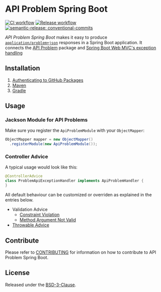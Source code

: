 # API Problem Spring Boot

[![CI workflow](https://github.com/montealegreluis/api-problem-spring-boot/actions/workflows/ci.yml/badge.svg)](https://github.com/montealegreluis/api-problem-spring-boot/actions/workflows/ci.yml)
[![Release workflow](https://github.com/montealegreluis/api-problem-spring-boot/actions/workflows/release.yml/badge.svg)](https://github.com/montealegreluis/api-problem-spring-boot/actions/workflows/release.yml)
[![semantic-release: conventional-commits](https://img.shields.io/badge/semantic--release-conventionalcommits-e10079?logo=semantic-release)](https://github.com/semantic-release/semantic-release)

*API Problem Spring Boot* makes it easy to produce
[`application/problem+json`](http://tools.ietf.org/html/rfc7807) responses in a Spring Boot
application.
It connects the [API Problem](https://github.com/MontealegreLuis/api-problem-spring-boot) package and
[Spring Boot Web MVC's exception handling](https://spring.io/blog/2013/11/01/exception-handling-in-spring-mvc#using-controlleradvice-classes)

## Installation

1. [Authenticating to GitHub Packages](https://github.com/MontealegreLuis/api-problem-spring-boot/blob/main/docs/installation/authentication.md)
2. [Maven](https://github.com/MontealegreLuis/api-problem-spring-boot/blob/main/docs/installation/maven.md)
3. [Gradle](https://github.com/MontealegreLuis/api-problem-spring-boot/blob/main/docs/installation/gradle.md)

## Usage

### Jackson Module for API Problems

Make sure you register the `ApiProblemModule` with your `ObjectMapper`:

```java
ObjectMapper mapper = new ObjectMapper()
  .registerModule(new ApiProblemModule());
```

### Controller Advice

A typical usage would look like this:

```java
@ControllerAdvice
class ProblemApiExceptionHandler implements ApiProblemHandler {
}
```

All default behaviour can be customized or overriden as explained in the entries below. 

- Validation Advice
  - [Constraint Violation](docs/constraint-violation-advice.md)
  - [Method Argument Not Valid](docs/method-argument-not-valid-advice.md)
- [Throwable Advice](docs/throwable-advice.md)

## Contribute

Please refer to [CONTRIBUTING](https://github.com/MontealegreLuis/api-problem-spring-boot/blob/main/CONTRIBUTING.md) for information on how to contribute to API Problem Spring Boot.

## License

Released under the [BSD-3-Clause](https://github.com/MontealegreLuis/api-problem-spring-boot/blob/main/LICENSE).

